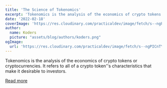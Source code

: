 ```yaml
---
title: 'The Science of Tokenomics'
excerpt: 'Tokenomics is the analysis of the economics of crypto tokens or cryptocurrencies. It refers to all of a crypto token''s characteristics that make it desirable to investors.'
date: '2022-02-18'
coverImage: 'https://res.cloudinary.com/practicaldev/image/fetch/s--ngPICnTY--/c_imagga_scale,f_auto,fl_progressive,h_420,q_auto,w_1000/https://dev-to-uploads.s3.amazonaws.com/uploads/articles/bzps9yxvhs5k9w7cr12s.jpg'
author:
  name: Koders
  picture: "assets/blog/authors/koders.png"
ogImage:
  url: 'https://res.cloudinary.com/practicaldev/image/fetch/s--ngPICnTY--/c_imagga_scale,f_auto,fl_progressive,h_420,q_auto,w_1000/https://dev-to-uploads.s3.amazonaws.com/uploads/articles/bzps9yxvhs5k9w7cr12s.jpg'
---
```


Tokenomics is the analysis of the economics of crypto tokens or cryptocurrencies. It refers to all of a crypto token''s characteristics that make it desirable to investors.

[Read more](https://dev.to/djpysu/the-science-of-tokenomics-bem)
